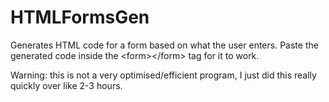 # HTMLFormsGen
Generates HTML code for a form based on what the user enters. Paste the generated code inside the &lt;form>&lt;/form> tag for it to work.

Warning: this is not a very optimised/efficient program, I just did this really quickly over like 2-3 hours.
